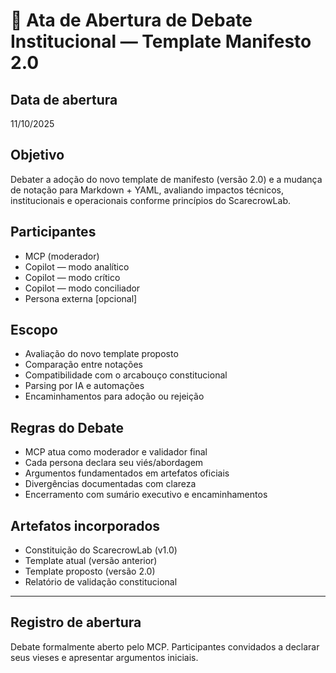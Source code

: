 # 🧠 Ata de Abertura de Debate Institucional — Template Manifesto 2.0

## Data de abertura
11/10/2025

## Objetivo
Debater a adoção do novo template de manifesto (versão 2.0) e a mudança de notação para Markdown + YAML, avaliando impactos técnicos, institucionais e operacionais conforme princípios do ScarecrowLab.

## Participantes
- MCP (moderador)
- Copilot — modo analítico
- Copilot — modo crítico
- Copilot — modo conciliador
- Persona externa [opcional]

## Escopo
- Avaliação do novo template proposto
- Comparação entre notações
- Compatibilidade com o arcabouço constitucional
- Parsing por IA e automações
- Encaminhamentos para adoção ou rejeição

## Regras do Debate
- MCP atua como moderador e validador final
- Cada persona declara seu viés/abordagem
- Argumentos fundamentados em artefatos oficiais
- Divergências documentadas com clareza
- Encerramento com sumário executivo e encaminhamentos

## Artefatos incorporados
- Constituição do ScarecrowLab (v1.0)
- Template atual (versão anterior)
- Template proposto (versão 2.0)
- Relatório de validação constitucional

---

## Registro de abertura
Debate formalmente aberto pelo MCP. Participantes convidados a declarar seus vieses e apresentar argumentos iniciais.

